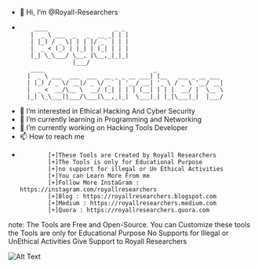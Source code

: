 - 👋 Hi, I’m @Royall-Researchers
-
          ____                   _ _ 
         |  _ \ ___  _   _  __ _| | |
         | |_) / _ \| | | |/ _` | | |
         |  _ < (_) | |_| | (_| | | |
         |_| \_\___/ \__, |\__,_|_|_|
                     |___/           
         ____                               _                   
        |  _ \ ___  ___  ___  __ _ _ __ ___| |__   ___ _ __ ___ 
        | |_) / _ \/ __|/ _ \/ _` | '__/ __| '_ \ / _ \ '__/ __|
        |  _ <  __/\__ \  __/ (_| | | | (__| | | |  __/ |  \__ \ 
        |_| \_\___||___/\___|\__,_|_|  \___|_| |_|\___|_|  |___/
       
  
- 👀 I’m interested in Ethical Hacking And Cyber Security
- 🌱 I’m currently learning in Programming and Networking
- 🔭 I’m currently working on Hacking Tools Developer
- 📫 How to reach me
-     
              [+]These Tools are Created by Royall Researchers 
              [+]The Tools is only for Educational Purpose 
              [+]no support for illegal or Un Ethical Activities 
              [+]You can Learn More From me
              [+]Follow More InstaGram : https://instagram.com/royallresearchers 
              [+]Blog : https://royallresearchers.blogspot.com 
              [+]Medium : https://royallresearchers.medium.com
              [+]Quora : https://royallresearchers.quora.com


note: The Tools are Free and Open-Source.
You can Customize these tools 
the Tools are only for Educational Purpose 
No Supports for Illegal or UnEthical Activities
Give Support to Royall Researchers

![Alt Text](https://github.com/Royall-Researchers/Royall-Researchers/blob/main/abcd.gif)

<!---
Royall-Researchers/Royall-Researchers is a ✨ special ✨ repository because its `README.md` (this file) appears on your GitHub profile.
You can click the Preview link to take a look at your changes.
--->
